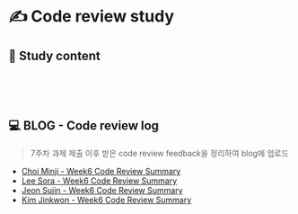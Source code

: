 # ✍ Code review study

## 📄 Study content
<br>
<br>
<br>

## 💻 BLOG - Code review log
> 7주차 과제 제출 이후 받은 code review feedback을 정리하여 blog에 업로드
<!-- [Choi Minji](your blog url) 와 같이 표시 -->
- [Choi Minji - Week6 Code Review Summary]()
- [Lee Sora - Week6 Code Review Summary]()
- [Jeon Sujin  - Week6 Code Review Summary]()
- [Kim Jinkwon - Week6 Code Review Summary]()
